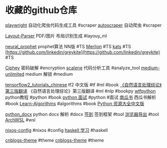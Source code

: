 # 收藏的github仓库

[playwright](https://github.com/microsoft/playwright-python) 自动化爬虫代码生成工具 #scraper
[autoscraper](https://github.com/alirezamika/autoscraper) 自动爬虫 #scraper

[Layout-Parser](https://github.com/Layout-Parser/layout-parser) PDF/图片 布局识别生成 #layouy_ml

[neural_prophet](https://github.com/ourownstory/neural_prophet) prophet算法 NN版 #TS
[Merlion](https://github.com/salesforce/Merlion) #TS
[kats](https://github.com/facebookresearch/Kats) #TS
[https://github.com/linkedin/greykite](https://github.com/linkedin/greykite) #TS

[Ciphey](https://github.com/Ciphey/Ciphey) 密码破解 #encryption
[scalene](https://github.com/plasma-umass/scalene) 代码分析工具 #analyze_tool
[medium-unlimited](https://github.com/manojVivek/medium-unlimited) medium 解锁 #medium


[tensorflow2_tutorials_chinese](https://github.com/czy36mengfei/tensorflow2_tutorials_chinese) tf2 中文版 #tf #ml #book
[《自然语言处理综论》第三版翻译](https://github.com/secsilm/slp3-zh) 《自然语言处理综论》第三版翻译 #ml #nlp #bookpy
[wtfpython](https://github.com/leisurelicht/wtfpython-cn) python教程 #python #book
[python 面试](https://github.com/kenwoodjw/python_interview_question) #python #面试
[南瓜书](https://github.com/datawhalechina/pumpkin-book) 西瓜书解析 #book
[Learn-Algorithms](https://github.com/nonstriater/Learn-Algorithms) #algorithms #book
[Python 资源大全中文版](https://github.com/jobbole/awesome-python-cn)

[python_docx](https://github.com/kmrambo/Python-docx-Reading-paragraphs-tables-and-images-in-document-order-) python docx 解析 #docx
[签到](https://github.com/qiandao-today/qiandao) 签到框架 #tool
[浏览器导出](https://github.com/moonD4rk/HackBrowserDat) #tool
[ArchWSL](https://github.com/yuk7/ArchWSL) #wsl

[nixos-config](https://github.com/bobby285271/nixos-config) #nixos #config
[haskell 学习](https://github.com/bitemyapp/learnhaskell) #haskell

[cnblogs-theme](https://github.com/Zou-Wang/CNblogs-Theme-Sakura) #theme
[cnblogs-theme](https://bndong.github.io/Cnblogs-Theme-SimpleMemory/v2/#/) #theme